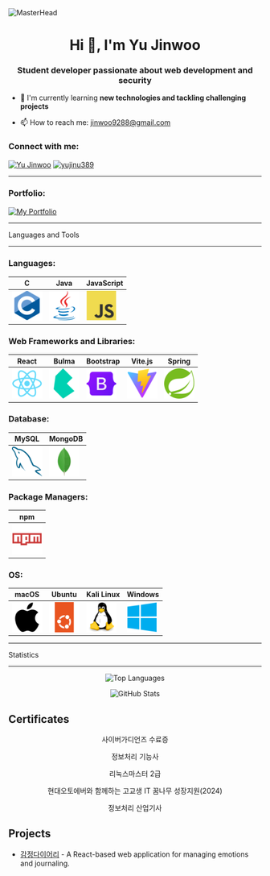 <img src="https://images.pexels.com/photos/5926397/pexels-photo-5926397.jpeg?auto=compress&cs=tinysrgb&w=600" alt="MasterHead" height="400" width="100%">


<h1 align="center">Hi 👋, I'm Yu Jinwoo</h1>

<h3 align="center">Student developer passionate about web development and security</h3>

- 🌱 I'm currently learning **new technologies and tackling challenging projects**

- 📫 How to reach me: jinwoo9288@gmail.com

<h3 align="left">Connect with me:</h3>
<p align="left">
<a href="https://www.linkedin.com/in/jinwoo-yu-61079b284/" target="blank"><img align="center" src="https://raw.githubusercontent.com/rahuldkjain/github-profile-readme-generator/master/src/images/icons/Social/linked-in-alt.svg" alt="Yu Jinwoo" height="30" width="40" /></a>
<a href="https://www.instagram.com/yujinu389/" target="blank"><img align="center" src="https://raw.githubusercontent.com/rahuldkjain/github-profile-readme-generator/master/src/images/icons/Social/instagram.svg" alt="yujinu389" height="30" width="40" /></a>
</p>
<hr>
<h3 align="left">Portfolio:</h3>
<p align="left">
<a href="https://quirky-rotate-744.notion.site/YU-JINWOO-f26fa476b8cf4df4890d484b8dc4e7e5" target="blank">
  <img align="center" src="https://upload.wikimedia.org/wikipedia/commons/thumb/e/e9/Notion-logo.svg/120px-Notion-logo.svg.png" alt="My Portfolio" height="30" width="40" />
</a>
</p>

<hr>
Languages and Tools 
<hr>
<div>

### Languages:
| C | Java | JavaScript |
|----------|----------|----------|
| <img src="https://github.com/devicons/devicon/blob/master/icons/c/c-original.svg" title="C"  alt="C" width="60" height="60"/> | <img src="https://github.com/devicons/devicon/blob/master/icons/java/java-original.svg" title="Java" alt="Java" width="60" height="60"/> | <img src="https://github.com/devicons/devicon/blob/master/icons/javascript/javascript-original.svg" title="JavaScript" alt="JavaScript" width="60" height="60"/> |

### Web Frameworks and Libraries:

| React | Bulma | Bootstrap | Vite.js | Spring |
|----------|----------|----------|----------|----------|
| <img src="https://github.com/devicons/devicon/blob/master/icons/react/react-original.svg" title="React" alt="React" width="60" height="60"/> | <img src="https://github.com/devicons/devicon/blob/master/icons/bulma/bulma-plain.svg" title="Bulma" alt="Bulma" width="60" height="60"/> | <img src="https://github.com/devicons/devicon/blob/master/icons/bootstrap/bootstrap-original.svg" title="Bootstrap" alt="Bootstrap" width="60" height="60"/> | <img src="https://github.com/devicons/devicon/blob/master/icons/vitejs/vitejs-original.svg" title="Vite.js" alt="Vite.js" width="60" height="60"/> | <img src="https://github.com/devicons/devicon/blob/master/icons/spring/spring-original.svg" title="Spring" alt="Spring" width="60" height="60"/> |


### Database:

| MySQL | MongoDB |
|----------|----------|
| <img src="https://github.com/devicons/devicon/blob/master/icons/mysql/mysql-original.svg" title="MySQL" alt="MySQL" width="60" height="60"/> | <img src="https://github.com/devicons/devicon/blob/master/icons/mongodb/mongodb-original.svg" title="MongoDB" alt="MongoDB" width="60" height="60"/> |

### Package Managers:

| npm |
|----------|
| <img src="https://github.com/devicons/devicon/blob/master/icons/npm/npm-original-wordmark.svg" title="npm" alt="npm" width="60" height="60"/> |

### OS:

| macOS | Ubuntu | Kali Linux | Windows |
|----------|----------|----------|----------|
| <img src="https://github.com/devicons/devicon/blob/master/icons/apple/apple-original.svg" title="macOS" alt="macOS" width="60" height="60"/> | <img src="https://github.com/devicons/devicon/blob/master/icons/ubuntu/ubuntu-plain.svg" title="Ubuntu" alt="Ubuntu" width="60" height="60"/> | <img src="https://github.com/devicons/devicon/blob/master/icons/linux/linux-original.svg" title="Kali Linux" alt="Kali Linux" width="60" height="60"/> | <img src="https://github.com/devicons/devicon/blob/master/icons/windows8/windows8-original.svg" title="Windows" alt="Windows" width="60" height="60"/> |

<hr>
Statistics 
<hr>
<p align="center">
  <img src="https://github-readme-stats.vercel.app/api/top-langs?username=jin182&show_icons=true&locale=en&layout=compact&theme=vision-friendly-dark" alt="Top Languages" />
</p>

<p align="center">
  <img src="https://github-readme-stats.vercel.app/api?username=jin182&show_icons=true&locale=en&theme=vision-friendly-dark" alt="GitHub Stats" />
</p>


## Certificates
<div align="center">
  <P>사이버가디언즈 수료증</P>
  <P>정보처리 기능사</P>
  <p>리눅스마스터 2급 </p>
  <p>현대오토에버와 함께하는 고교생 IT 꿈나무 성장지원(2024)</p>
  <p>정보처리 산업기사</p>
</div>

## Projects

- [감정다이어리](https://jinwoo-react-project1.web.app/) - A React-based web application for managing emotions and journaling.
